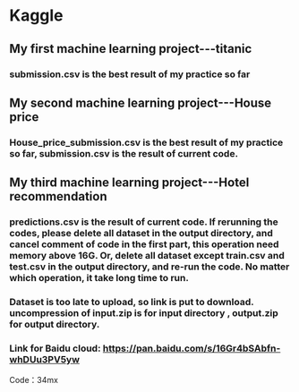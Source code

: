 # Kaggle



## My first machine learning project---titanic 

### submission.csv is the best result of my practice so far

## My second machine learning project---House price 

### House_price_submission.csv is the best result of my practice so far, submission.csv is the result of current code.

## My third machine learning project---Hotel recommendation
### predictions.csv is the result of current code. If rerunning the codes, please delete all dataset in the output directory, and cancel comment of code in the first part, this operation need memory above 16G. Or, delete all dataset except train.csv and test.csv in the output directory, and re-run the code. No matter which operation, it take long time to run.

### Dataset is too late to upload, so link is put to download. uncompression of input.zip is for input directory , output.zip for output directory. 

### Link for Baidu cloud: <a>https://pan.baidu.com/s/16Gr4bSAbfn-whDUu3PV5yw 
Code：34mx 
</a>